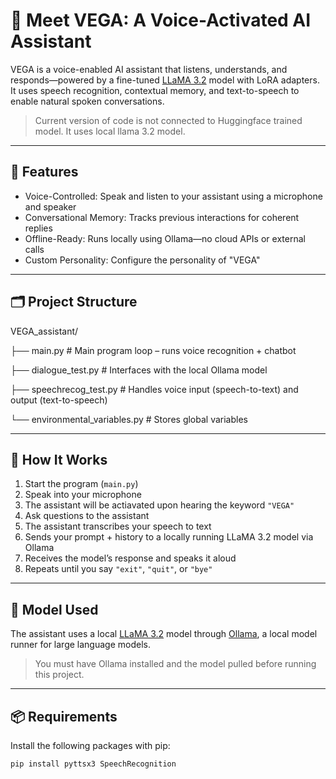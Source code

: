# 🤖 Meet VEGA: A Voice-Activated AI Assistant

VEGA is a voice-enabled AI assistant that listens, understands, and responds—powered by a fine-tuned [LLaMA 3.2](https://huggingface.co/unsloth/llama-3.2-3b-bnb-4bit) model with LoRA adapters. It uses speech recognition, contextual memory, and text-to-speech to enable natural spoken conversations. 

> Current version of code is not connected to Huggingface trained model. It uses local llama 3.2 model.

---

## 🔧 Features

- Voice-Controlled: Speak and listen to your assistant using a microphone and speaker
- Conversational Memory: Tracks previous interactions for coherent replies
- Offline-Ready: Runs locally using Ollama—no cloud APIs or external calls
- Custom Personality: Configure the personality of "VEGA"


---

## 🗂️ Project Structure

VEGA_assistant/

├── main.py                            # Main program loop – runs voice recognition + chatbot

├── dialogue_test.py                   # Interfaces with the local Ollama model

├── speechrecog_test.py                # Handles voice input (speech-to-text) and output (text-to-speech)

└── environmental_variables.py         # Stores global variables


---

## 🚀 How It Works

1. Start the program (`main.py`)
2. Speak into your microphone
3. The assistant will be actiavated upon hearing the keyword `"VEGA"`
4. Ask questions to the assistant
5. The assistant transcribes your speech to text
6. Sends your prompt + history to a locally running LLaMA 3.2 model via Ollama
7. Receives the model’s response and speaks it aloud
8. Repeats until you say `"exit"`, `"quit"`, or `"bye"`

---

## 🧠 Model Used

The assistant uses a local [LLaMA 3.2](https://ollama.com/library/llama3) model through [Ollama](https://ollama.com/), a local model runner for large language models.

> You must have Ollama installed and the model pulled before running this project.

---

## 📦 Requirements

Install the following packages with pip:

```bash
pip install pyttsx3 SpeechRecognition
